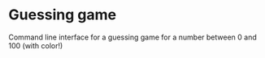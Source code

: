 # Guessing game
Command line interface for a guessing game for a number between 0 and 100 (with color!)